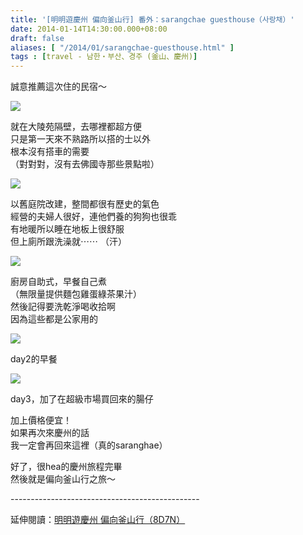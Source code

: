 ```yaml
---
title: '[明明遊慶州 偏向釜山行] 番外：sarangchae guesthouse（사랑채）'
date: 2014-01-14T14:30:00.000+08:00
draft: false
aliases: [ "/2014/01/sarangchae-guesthouse.html" ]
tags : [travel - 남한・부산、경주 (釜山、慶州)]
---
```


誠意推薦這次住的民宿～  

![](/images/busanjj3c1.jpg)

就在大陵苑隔壁，去哪裡都超方便  
只是第一天來不熟路所以搭的士以外  
根本沒有搭車的需要  
（對對對，沒有去佛國寺那些景點啦）  

![](/images/busanjj3c.jpg)

以舊庭院改建，整間都很有歷史的氣色  
經營的夫婦人很好，連他們養的狗狗也很乖  
有地暖所以睡在地板上很舒服  
但上廁所跟洗澡就⋯⋯ （汗）  

![](/images/busanjj3c2.jpg)

廚房自助式，早餐自己煮  
（無限量提供麵包雞蛋綠茶果汁）  
然後記得要洗乾淨喝收拾啊  
因為這些都是公家用的  

![](/images/busanjj3c3.jpg)

day2的早餐  

![](/images/busanjj3c4.jpg)

day3，加了在超級市場買回來的腸仔  
  
  
加上價格便宜！  
如果再次來慶州的話  
我一定會再回來這裡（真的saranghae）  
  
  
好了，很hea的慶州旅程完畢  
然後就是偏向釜山行之旅～  
  
\-----------------------------------------------  
  
延伸閱讀：[明明遊慶州 偏向釜山行（8D7N）](https://hidie.net/busanjj8d7n/)
